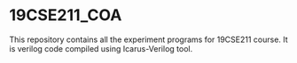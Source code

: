 # 19CSE211_COA
This repository contains all the experiment programs for 19CSE211 course. It is verilog code compiled using Icarus-Verilog tool.
